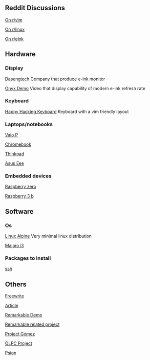 ## Reddit Discussions

[On r/vim](https://www.reddit.com/r/vim/comments/ac557i/vim_machine/)

[On r/linux](https://www.reddit.com/r/linux/comments/achvq1/vim_machine/)

[On r/eink](https://www.reddit.com/r/eink/comments/gf3sbe/who_wants_a_eink_word_processor/)

## Hardware 


### Display 

[Dasengtech](http://www.dasungtech.com/)
Company that produce e-ink monitor
 

[Onyx Demo](https://www.youtube.com/watch?v=D3ooHNrkKu8)
Video that display capability of modern e-ink refresh rate

### Keyboard 

[Happy Hacking Keyboard](https://en.wikipedia.org/wiki/Happy_Hacking_Keyboard)
Keyboard with a vim friendly layout 

### Laptops/notebooks 

[Vaio P](https://en.wikipedia.org/wiki/Sony_Vaio_P_series)

[Chromebook](https://en.wikipedia.org/wiki/Chromebook)

[Thinkpad](https://en.wikipedia.org/wiki/ThinkPad)

[Asus Eee](https://en.wikipedia.org/wiki/Asus_Eee_PC)

### Embedded devices

[Raspberry zero](https://www.raspberrypi.org/products/raspberry-pi-zero/)

[Raspberry 3 b](https://www.raspberrypi.org/products/raspberry-pi-3-model-b/)

## Software 

### Os 

[Linux Alpine](https://www.alpinelinux.org/)
Very minimal linux distribution 

[Majaro i3](https://manjaro.github.io/homepage/public/download/i3/)

### Packages to install 

[ssh](https://en.wikipedia.org/wiki/Secure_Shell)

## Others

[Freewrite](https://getfreewrite.com/)

[Article](https://www.theregister.co.uk/2003/09/11/bill_joys_greatest_gift/)

[Remarkable Demo](https://youtu.be/x-WGiYiHppg?t=163)

[Remarkable related project](https://github.com/reHackable/awesome-reMarkable)

[Project Gomez](https://github.com/projectgomez/project-gomez)

[OLPC Project](http://one.laptop.org/about/hardware)

[Psion](https://en.wikipedia.org/wiki/Psion_Series_5)
